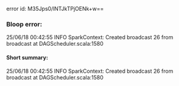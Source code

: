 error id: M35Jps0/lNTJkTPjOENk+w==
### Bloop error:

25/06/18 00:42:55 INFO SparkContext: Created broadcast 26 from broadcast at DAGScheduler.scala:1580
#### Short summary: 

25/06/18 00:42:55 INFO SparkContext: Created broadcast 26 from broadcast at DAGScheduler.scala:1580